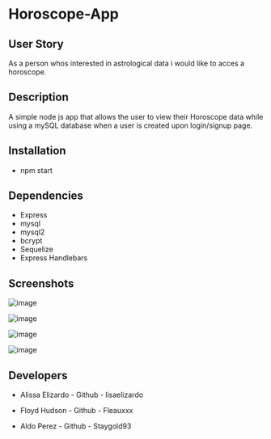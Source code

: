 # Horoscope-App

## User Story
As a person whos interested in astrological data i would like to acces a horoscope.

  
## Description
A simple node js app that allows the user to view their Horoscope data while using a mySQL database
when a user is created upon login/signup page. 
## Installation
 * npm start 
 
 
 ## Dependencies
 * Express
 * mysql
 * mysql2
 * bcrypt
 * Sequelize
 * Express Handlebars
 
 



## Screenshots

![image](https://user-images.githubusercontent.com/112224915/214147814-62317485-8cb7-4bab-8397-a3d824eaafc5.png)

![image](https://user-images.githubusercontent.com/112224915/214143668-99040c72-6d90-48fe-8a65-96af6ddca49d.png)


![image](https://user-images.githubusercontent.com/112224915/213949553-f5917dd0-bfc5-4ed6-a8d2-265224737a9f.png)

![image](https://user-images.githubusercontent.com/112224915/214198478-e1018443-00a0-4992-830f-3c685800f619.png)

## Developers
* Alissa Elizardo - 
 Github - lisaelizardo

* Floyd Hudson -
 Github - Fleauxxx

* Aldo Perez - 
 Github - Staygold93
